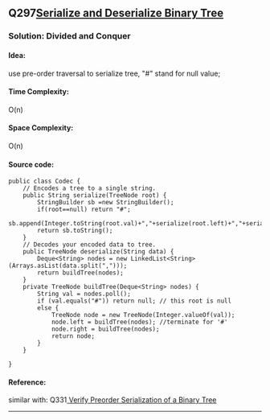 ## Q297[Serialize and Deserialize Binary Tree](https://leetcode.com/problems/verify-preorder-serialization-of-a-binary-tree/) 

### Solution: Divided and Conquer
#### Idea: 
use pre-order traversal to serialize tree, "#" stand for null value;
#### Time Complexity:
O(n)
#### Space Complexity:
O(n)
#### Source code:
```
public class Codec {
    // Encodes a tree to a single string.
    public String serialize(TreeNode root) {
        StringBuilder sb =new StringBuilder();
        if(root==null) return "#";
        sb.append(Integer.toString(root.val)+","+serialize(root.left)+","+serialize(root.right));
        return sb.toString();
    }
    // Decodes your encoded data to tree.
    public TreeNode deserialize(String data) {
        Deque<String> nodes = new LinkedList<String>(Arrays.asList(data.split(",")));
        return buildTree(nodes);
    }
    private TreeNode buildTree(Deque<String> nodes) {
        String val = nodes.poll();
        if (val.equals("#")) return null; // this root is null
        else {
            TreeNode node = new TreeNode(Integer.valueOf(val));
            node.left = buildTree(nodes); //terminate for '#'
            node.right = buildTree(nodes);
            return node;
        }
    }
    
}

```
#### Reference:
similar with: Q331[ Verify Preorder Serialization of a Binary Tree](https://leetcode.com/problems/verify-preorder-serialization-of-a-binary-tree/) 

---


